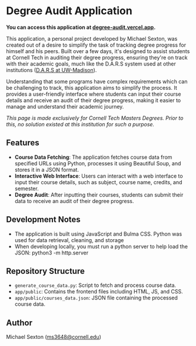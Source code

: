 # Degree Audit Application

**You can access this application at [degree-audit.vercel.app](https://degree-audit.vercel.app).**

This application, a personal project developed by Michael Sexton, was created out of a desire to simplify the task of tracking degree progress for himself and his peers. Built over a few days, it's designed to assist students at Cornell Tech in auditing their degree progress, ensuring they're on track with their academic goals, much like the D.A.R.S system used at other institutions ([D.A.R.S at UW-Madison](https://registrar.wisc.edu/dars/)).

Understanding that some programs have complex requirements which can be challenging to track, this application aims to simplify the process. It provides a user-friendly interface where students can input their course details and receive an audit of their degree progress, making it easier to manage and understand their academic journey.

_This page is made exclusively for Cornell Tech Masters Degrees. Prior to this, no solution existed at this institution for such a purpose._

## Features

- **Course Data Fetching**: The application fetches course data from specified URLs using Python, processes it using Beautiful Soup, and stores it in a JSON format.
- **Interactive Web Interface**: Users can interact with a web interface to input their course details, such as subject, course name, credits, and semester.
- **Degree Audit**: After inputting their courses, students can submit their data to receive an audit of their degree progress.

## Development Notes

- The application is built using JavaScript and Bulma CSS. Python was used for data retrieval, cleaning, and storage
- When developing locally, you must run a python server to help load the JSON: python3 -m http.server

## Repository Structure

- `generate_course_data.py`: Script to fetch and process course data.
- `app/public`: Contains the frontend files including HTML, JS, and CSS.
- `app/public/courses_data.json`: JSON file containing the processed course data.

## Author

Michael Sexton (ms3648@cornell.edu)
